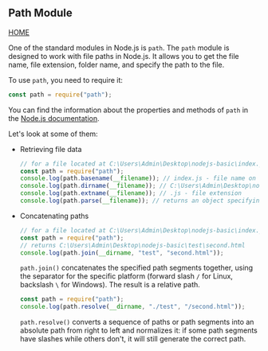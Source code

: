 ## Path Module

[HOME](../../README.md)

One of the standard modules in Node.js is `path`. The `path` module is designed to work with file paths in Node.js. It allows you to get the file name, file extension, folder name, and specify the path to the file.

To use `path`, you need to require it:

```js
const path = require("path");
```

You can find the information about the properties and methods of `path` in the [Node.js documentation](https://nodejs.org/docs/latest-v14.x/api/path.html).

Let's look at some of them:

- Retrieving file data
  ```js
  // for a file located at C:\Users\Admin\Desktop\nodejs-basic\index.js
  const path = require("path");
  console.log(path.basename(__filename)); // index.js - file name on Windows, full file path on POSIX systems
  console.log(path.dirname(__filename)); // C:\Users\Admin\Desktop\nodejs-basic - folder name
  console.log(path.extname(__filename)); // .js - file extension
  console.log(path.parse(__filename)); // returns an object specifying the disk root, folder name, file name, file extension, file name without extension
  ```
- Concatenating paths
  ```js
  // for a file located at C:\Users\Admin\Desktop\nodejs-basic\index.js
  const path = require("path");
  // returns C:\Users\Admin\Desktop\nodejs-basic\test\second.html
  console.log(path.join(__dirname, "test", "second.html"));
  ```
  `path.join()` concatenates the specified path segments together, using the separator for the specific platform (forward slash `/` for Linux, backslash `\` for Windows). The result is a relative path.
  ```js
  const path = require("path");
  console.log(path.resolve(__dirname, "./test", "/second.html"));
  ```
  `path.resolve()` converts a sequence of paths or path segments into an absolute path from right to left and normalizes it: if some path segments have slashes while others don't, it will still generate the correct path.
